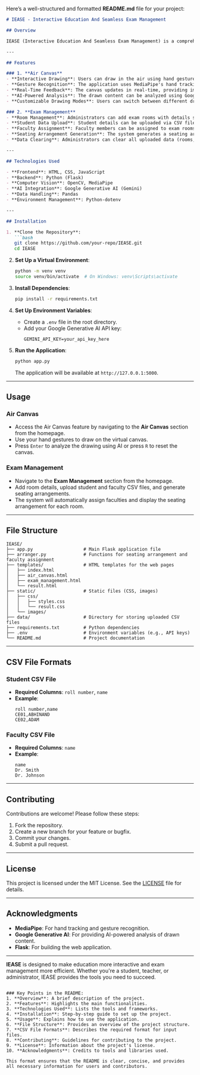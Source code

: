 Here’s a well-structured and formatted **README.md** file for your project:

```markdown
# IEASE - Interactive Education And Seamless Exam Management

## Overview

IEASE (Interactive Education And Seamless Exam Management) is a comprehensive web application designed to enhance the educational experience by providing interactive tools for learning and efficient management of exam-related tasks. The project integrates two main features: **Air Canvas** for interactive learning and **Exam Management** for seamless exam organization.

---

## Features

### 1. **Air Canvas**
- **Interactive Drawing**: Users can draw in the air using hand gestures captured via a webcam. The system recognizes hand movements and translates them into drawings on a virtual canvas.
- **Gesture Recognition**: The application uses MediaPipe's hand tracking to detect and interpret hand gestures, allowing users to draw shapes like circles, squares, and freehand lines.
- **Real-Time Feedback**: The canvas updates in real-time, providing immediate visual feedback as users draw.
- **AI-Powered Analysis**: The drawn content can be analyzed using Google's Generative AI (Gemini) to provide solutions and explanations for mathematical equations or questions drawn on the canvas.
- **Customizable Drawing Modes**: Users can switch between different drawing modes (e.g., freehand, shapes) and reset the canvas as needed.

### 2. **Exam Management**
- **Room Management**: Administrators can add exam rooms with details such as room number, number of benches, rows, and columns.
- **Student Data Upload**: Student details can be uploaded via CSV files, which are validated to ensure correct formatting and department consistency.
- **Faculty Assignment**: Faculty members can be assigned to exam rooms based on the number of students in each room. The system automatically assigns faculties, ensuring proper supervision.
- **Seating Arrangement Generation**: The system generates a seating arrangement for students across multiple rooms, ensuring optimal utilization of space and resources.
- **Data Clearing**: Administrators can clear all uploaded data (rooms, students, and faculties) to start fresh.

---

## Technologies Used

- **Frontend**: HTML, CSS, JavaScript
- **Backend**: Python (Flask)
- **Computer Vision**: OpenCV, MediaPipe
- **AI Integration**: Google Generative AI (Gemini)
- **Data Handling**: Pandas
- **Environment Management**: Python-dotenv

---

## Installation

1. **Clone the Repository**:
   ```bash
   git clone https://github.com/your-repo/IEASE.git
   cd IEASE
   ```

2. **Set Up a Virtual Environment**:
   ```bash
   python -m venv venv
   source venv/bin/activate  # On Windows: venv\Scripts\activate
   ```

3. **Install Dependencies**:
   ```bash
   pip install -r requirements.txt
   ```

4. **Set Up Environment Variables**:
   - Create a `.env` file in the root directory.
   - Add your Google Generative AI API key:
     ```plaintext
     GEMINI_API_KEY=your_api_key_here
     ```

5. **Run the Application**:
   ```bash
   python app.py
   ```
   The application will be available at `http://127.0.0.1:5000`.

---

## Usage

### Air Canvas
- Access the Air Canvas feature by navigating to the **Air Canvas** section from the homepage.
- Use your hand gestures to draw on the virtual canvas.
- Press `Enter` to analyze the drawing using AI or press `R` to reset the canvas.

### Exam Management
- Navigate to the **Exam Management** section from the homepage.
- Add room details, upload student and faculty CSV files, and generate seating arrangements.
- The system will automatically assign faculties and display the seating arrangement for each room.

---

## File Structure

```
IEASE/
├── app.py                   # Main Flask application file
├── arranger.py              # Functions for seating arrangement and faculty assignment
├── templates/               # HTML templates for the web pages
│   ├── index.html
│   ├── air_canvas.html
│   ├── exam_management.html
│   └── result.html
├── static/                  # Static files (CSS, images)
│   ├── css/
│   │   ├── styles.css
│   │   └── result.css
│   └── images/
├── data/                    # Directory for storing uploaded CSV files
├── requirements.txt         # Python dependencies
├── .env                     # Environment variables (e.g., API keys)
└── README.md                # Project documentation
```

---

## CSV File Formats

### Student CSV File
- **Required Columns**: `roll number`, `name`
- **Example**:
  ```csv
  roll number,name
  CE01,ABHINAND
  CE02,ADAM
  ```

### Faculty CSV File
- **Required Columns**: `name`
- **Example**:
  ```csv
  name
  Dr. Smith
  Dr. Johnson
  ```

---

## Contributing

Contributions are welcome! Please follow these steps:
1. Fork the repository.
2. Create a new branch for your feature or bugfix.
3. Commit your changes.
4. Submit a pull request.

---

## License

This project is licensed under the MIT License. See the [LICENSE](LICENSE) file for details.

---

## Acknowledgments

- **MediaPipe**: For hand tracking and gesture recognition.
- **Google Generative AI**: For providing AI-powered analysis of drawn content.
- **Flask**: For building the web application.

---

**IEASE** is designed to make education more interactive and exam management more efficient. Whether you're a student, teacher, or administrator, IEASE provides the tools you need to succeed.
```

### Key Points in the README:
1. **Overview**: A brief description of the project.
2. **Features**: Highlights the main functionalities.
3. **Technologies Used**: Lists the tools and frameworks.
4. **Installation**: Step-by-step guide to set up the project.
5. **Usage**: Explains how to use the application.
6. **File Structure**: Provides an overview of the project structure.
7. **CSV File Formats**: Describes the required format for input files.
8. **Contributing**: Guidelines for contributing to the project.
9. **License**: Information about the project's license.
10. **Acknowledgments**: Credits to tools and libraries used.

This format ensures that the README is clear, concise, and provides all necessary information for users and contributors.